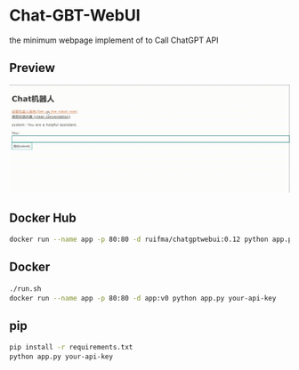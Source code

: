 # Chat-GBT-WebUI

the minimum webpage implement of to Call ChatGPT API

## Preview

![](./chatgpt.gif)

## Docker Hub 

```bash
docker run --name app -p 80:80 -d ruifma/chatgptwebui:0.12 python app.py your-api-key
```

## Docker

```bash
./run.sh
docker run --name app -p 80:80 -d app:v0 python app.py your-api-key
```

## pip
```bash
pip install -r requirements.txt
python app.py your-api-key
```
